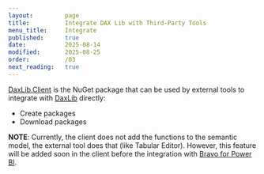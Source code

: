 ```yaml
---
layout:         page
title:          Integrate DAX Lib with Third-Party Tools
menu_title:     Integrate
published:      true
date:           2025-08-14
modified:       2025-08-25
order:          /03
next_reading:   true
---
```


[DaxLib.Client](https://www.nuget.org/packages/DaxLib.Client) is the NuGet package that can be used by external tools to integrate with [DaxLib](https://daxlib.org) directly:
- Create packages
- Download packages

**NOTE**: Currently, the client does not add the functions to the semantic model, the external tool does that (like Tabular Editor). However, this feature will be added soon in the client before the integration with [Bravo for Power BI](https://bravo.bi).
